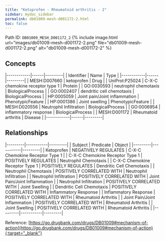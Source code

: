 ```yaml
---
title: "Ketoprofen - Rheumatoid arthritis - 2"
sidebar: mydoc_sidebar
permalink: db01009-mesh-d001172-2.html
toc: false 
---
```



Path ID: `DB01009_MESH_D001172_2`
{% include image.html url="images/db01009-mesh-d001172-2.png" file="db01009-mesh-d001172-2.png" alt="db01009-mesh-d001172-2" %}

## Concepts

|------------|------|---------|
| Identifier | Name | Type    |
|------------|------|---------|
| MESH:D007660 | ketoprofen | Drug |
| UniProt:P25024 | C-X-C chemokine receptor type 1 | Protein |
| GO:0030593 | neutrophil chemotaxis | BiologicalProcess |
| GO:0002407 | dendritic cell chemotaxis | BiologicalProcess |
| HP:0005059 | Joint pain/Joint inflammation | PhenotypicFeature |
| HP:0001386 | Joint swelling | PhenotypicFeature |
| MESH:D020556 | Neutrophil Infiltration | BiologicalProcess |
| GO:0006954 | inflammatory response | BiologicalProcess |
| MESH:D001172 | Rheumatoid arthritis | Disease |
|------------|------|---------|

## Relationships

|---------|-----------|---------|
| Subject | Predicate | Object  |
|---------|-----------|---------|
| Ketoprofen | NEGATIVELY REGULATES | C-X-C Chemokine Receptor Type 1 |
| C-X-C Chemokine Receptor Type 1 | POSITIVELY REGULATES | Neutrophil Chemotaxis |
| C-X-C Chemokine Receptor Type 1 | POSITIVELY REGULATES | Dendritic Cell Chemotaxis |
| Neutrophil Chemotaxis | POSITIVELY CORRELATED WITH | Neutrophil Infiltration |
| Neutrophil Infiltration | POSITIVELY CORRELATED WITH | Joint Pain/Joint Inflammation |
| Neutrophil Infiltration | POSITIVELY CORRELATED WITH | Joint Swelling |
| Dendritic Cell Chemotaxis | POSITIVELY CORRELATED WITH | Inflammatory Response |
| Inflammatory Response | POSITIVELY CORRELATED WITH | Rheumatoid Arthritis |
| Joint Pain/Joint Inflammation | POSITIVELY CORRELATED WITH | Rheumatoid Arthritis |
| Joint Swelling | POSITIVELY CORRELATED WITH | Rheumatoid Arthritis |
|---------|-----------|---------|

Reference: [https://go.drugbank.com/drugs/DB01009#mechanism-of-action](https://go.drugbank.com/drugs/DB01009#mechanism-of-action){:target="_blank"}